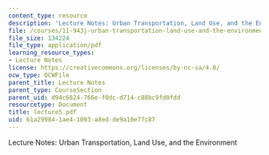 ```yaml
---
content_type: resource
description: 'Lecture Notes: Urban Transportation, Land Use, and the Environment'
file: /courses/11-943j-urban-transportation-land-use-and-the-environment-spring-2002/61a299841ae41093a8edde9a10e77c87_lecture5.pdf
file_size: 134224
file_type: application/pdf
learning_resource_types:
- Lecture Notes
license: https://creativecommons.org/licenses/by-nc-sa/4.0/
ocw_type: OCWFile
parent_title: Lecture Notes
parent_type: CourseSection
parent_uid: d94c6824-766e-f0dc-d714-c88bc9fd0fdd
resourcetype: Document
title: lecture5.pdf
uid: 61a29984-1ae4-1093-a8ed-de9a10e77c87
---
```

Lecture Notes: Urban Transportation, Land Use, and the Environment